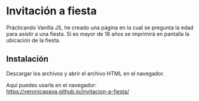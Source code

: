 # Invitación a fiesta
Prácticando Vanilla JS, he creado una página en la cual se pregunta la edad para asistir a una fiesta. Si es mayor de 18 años se imprimirá en pantalla la ubicación de la fiesta. 

## Instalación 

Descargar los archivos y abrir el archivo HTML en el navegador.

Aquí puedes usarla en el navegador: https://veronicapava.github.io/invitacion-a-fiesta/
